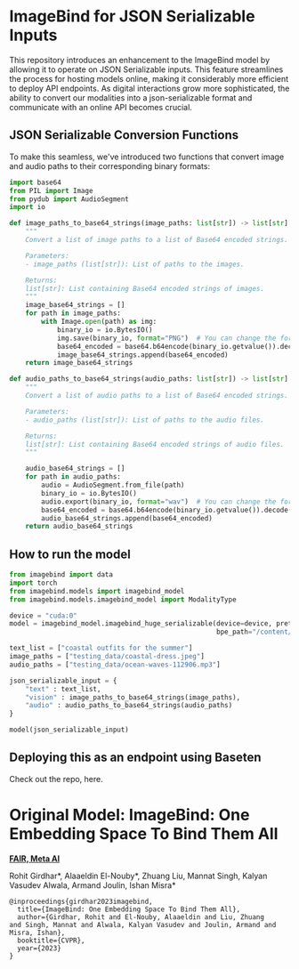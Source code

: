 # ImageBind for JSON Serializable Inputs

This repository introduces an enhancement to the ImageBind model by allowing it to operate on JSON Serializable inputs. This feature streamlines the process for hosting models online, making it considerably more efficient to deploy API endpoints. As digital interactions grow more sophisticated, the ability to convert our modalities into a json-serializable format and communicate with an online API becomes crucial.

## JSON Serializable Conversion Functions

To make this seamless, we've introduced two functions that convert image and audio paths to their corresponding binary formats:

```python
import base64
from PIL import Image
from pydub import AudioSegment
import io

def image_paths_to_base64_strings(image_paths: list[str]) -> list[str]:
    """
    Convert a list of image paths to a list of Base64 encoded strings.

    Parameters:
    - image_paths (list[str]): List of paths to the images.

    Returns:
    list[str]: List containing Base64 encoded strings of images.
    """
    image_base64_strings = []
    for path in image_paths:
        with Image.open(path) as img:
            binary_io = io.BytesIO()
            img.save(binary_io, format="PNG")  # You can change the format if needed
            base64_encoded = base64.b64encode(binary_io.getvalue()).decode('utf-8')
            image_base64_strings.append(base64_encoded)
    return image_base64_strings

def audio_paths_to_base64_strings(audio_paths: list[str]) -> list[str]:
    """
    Convert a list of audio paths to a list of Base64 encoded strings.

    Parameters:
    - audio_paths (list[str]): List of paths to the audio files.

    Returns:
    list[str]: List containing Base64 encoded strings of audio files.
    """

    audio_base64_strings = []
    for path in audio_paths:
        audio = AudioSegment.from_file(path)
        binary_io = io.BytesIO()
        audio.export(binary_io, format="wav")  # You can change the format if needed
        base64_encoded = base64.b64encode(binary_io.getvalue()).decode('utf-8')
        audio_base64_strings.append(base64_encoded)
    return audio_base64_strings
```

## How to run the model
```python
from imagebind import data
import torch
from imagebind.models import imagebind_model
from imagebind.models.imagebind_model import ModalityType

device = "cuda:0"
model = imagebind_model.imagebind_huge_serializable(device=device, pretrained=True, 
                                                    bpe_path="/content/bpe/bpe_simple_vocab_16e6.txt.gz")

text_list = ["coastal outfits for the summer"]
image_paths = ["testing_data/coastal-dress.jpeg"]
audio_paths = ["testing_data/ocean-waves-112906.mp3"]

json_serializable_input = {
    "text" : text_list,
    "vision" : image_paths_to_base64_strings(image_paths),
    "audio" : audio_paths_to_base64_strings(audio_paths)
}

model(json_serializable_input)
```

## Deploying this as an endpoint using Baseten
Check out the repo, here.


# Original Model: ImageBind: One Embedding Space To Bind Them All

**[FAIR, Meta AI](https://ai.facebook.com/research/)** 

Rohit Girdhar*,
Alaaeldin El-Nouby*,
Zhuang Liu,
Mannat Singh,
Kalyan Vasudev Alwala,
Armand Joulin,
Ishan Misra*

```
@inproceedings{girdhar2023imagebind,
  title={ImageBind: One Embedding Space To Bind Them All},
  author={Girdhar, Rohit and El-Nouby, Alaaeldin and Liu, Zhuang
and Singh, Mannat and Alwala, Kalyan Vasudev and Joulin, Armand and Misra, Ishan},
  booktitle={CVPR},
  year={2023}
}
```
